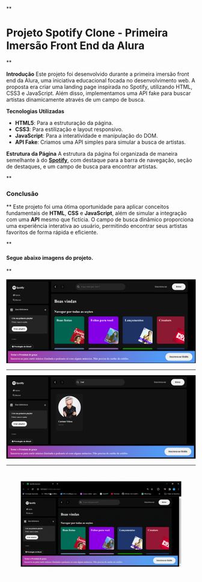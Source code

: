 **

# Projeto Spotify Clone - Primeira Imersão Front End da Alura

**

**Introdução**
Este projeto foi desenvolvido durante a primeira imersão front end da Alura, uma iniciativa educacional focada no desenvolvimento web. A proposta era criar uma landing page inspirada no Spotify, utilizando HTML, CSS3 e JavaScript. Além disso, implementamos uma API fake para buscar artistas dinamicamente através de um campo de busca.

**Tecnologias Utilizadas**

 - **HTML5**: Para a estruturação da página.
- **CSS3**: Para estilização e layout responsivo.
- **JavaScript**: Para a interatividade e manipulação do DOM.
- **API Fake**: Criamos uma API simples para simular a busca de artistas.

**Estrutura da Página**
A estrutura da página foi organizada de maneira semelhante à do **[Spotify](https://open.spotify.com/intl-pt)**, com destaque para a barra de navegação, seção de destaques, e um campo de busca para encontrar artistas.

**

### Conclusão

**
Este projeto foi uma ótima oportunidade para aplicar conceitos fundamentais de **HTML**, **CSS** e **JavaScript**, além de simular a integração com uma **API** mesmo que fictícia. O campo de busca dinâmico proporciona uma experiência interativa ao usuário, permitindo encontrar seus artistas favoritos de forma rápida e eficiente.

**

#### Segue abaixo imagens do projeto.

**

<img src="/img/lading-page-alura-clone.png">

___________________________________________

<img src="/img/lading-page-alura-busca.png">

___________________________________________

<img src="/img/lading-page-gif.gif">

